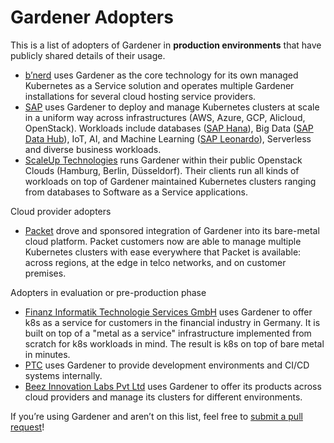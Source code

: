 # Gardener Adopters

This is a list of adopters of Gardener in __production environments__ that have
publicly shared details of their usage.

- [b’nerd](https://bnerd.com) uses Gardener as the core technology for
its own managed Kubernetes as a Service solution and operates multiple
Gardener installations for several cloud hosting service providers.
- [SAP](https://www.sap.com) uses Gardener to deploy and manage Kubernetes
clusters at scale in a uniform way across infrastructures (AWS, Azure, GCP,
Alicloud, OpenStack). Workloads include databases
([SAP Hana](https://www.sap.com/products/hana.html)),
Big Data ([SAP Data Hub](https://www.sap.com/products/data-hub.html)), IoT, AI,
and Machine Learning ([SAP Leonardo](https://www.sap.com/products/leonardo.html)),
Serverless and diverse business workloads.
- [ScaleUp Technologies](https://www.scaleuptech.com/) runs Gardener
within their public Openstack Clouds (Hamburg, Berlin, Düsseldorf).
Their clients run all kinds of workloads on top of Gardener maintained
Kubernetes clusters ranging from databases to Software as a Service
applications.

Cloud provider adopters

- [Packet](https://packet.com) drove and sponsored integration of Gardener into its
bare-metal cloud platform. Packet customers now are able to manage multiple Kubernetes
clusters with ease everywhere that Packet is available: across regions, at the edge
in telco networks, and on customer premises.

Adopters in evaluation or pre-production phase

- [Finanz Informatik Technologie Services GmbH]( https://f-i-ts.de/ )
uses Gardener to offer k8s as a service for customers in the financial
industry in Germany. It is built on top of a "metal as a service"
infrastructure implemented from scratch for k8s workloads in mind.
The result is k8s on top of bare metal in minutes.
- [PTC](https://www.ptc.com) uses Gardener to provide development environments
and CI/CD systems internally.
- [Beez Innovation Labs Pvt Ltd](https://www.beezlabs.com/) uses Gardener to offer its 
products across cloud providers and manage its clusters for different environments.

If you’re using Gardener and aren’t on this list, feel free to
[submit a pull request](https://github.com/gardener/gardener/pulls)!
